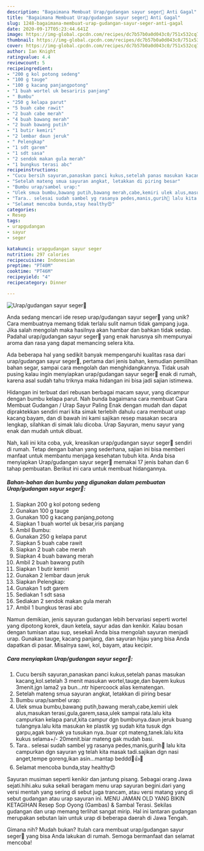 ```yaml
---
description: "Bagaimana Membuat Urap/gudangan sayur seger🌻 Anti Gagal"
title: "Bagaimana Membuat Urap/gudangan sayur seger🌻 Anti Gagal"
slug: 1248-bagaimana-membuat-urap-gudangan-sayur-seger-anti-gagal
date: 2020-09-17T05:23:44.641Z
image: https://img-global.cpcdn.com/recipes/dc7b57b0a0d043c0/751x532cq70/urapgudangan-sayur-seger🌻-foto-resep-utama.jpg
thumbnail: https://img-global.cpcdn.com/recipes/dc7b57b0a0d043c0/751x532cq70/urapgudangan-sayur-seger🌻-foto-resep-utama.jpg
cover: https://img-global.cpcdn.com/recipes/dc7b57b0a0d043c0/751x532cq70/urapgudangan-sayur-seger🌻-foto-resep-utama.jpg
author: Ian Knight
ratingvalue: 4.4
reviewcount: 5
recipeingredient:
- "200 g kol potong sedeng"
- "100 g tauge"
- "100 g kacang panjangpotong"
- "1 buah wortel uk besariris panjang"
- " Bumbu"
- "250 g kelapa parut"
- "5 buah cabe rawit"
- "2 buah cabe merah"
- "4 buah bawang merah"
- "2 buah bawang putih"
- "1 butir kemiri"
- "2 lembar daun jeruk"
- " Pelengkap"
- "1 sdt garem"
- "1 sdt sasa"
- "2 sendok makan gula merah"
- "1 bungkus terasi abc"
recipeinstructions:
- "Cucu bersih sayuran,panaskan panci kukus,setelah panas masukan kacang,kol.setelah 3 menit masukan wortel,tauge,dan bayem kukus 3menit.jgn lama2 ya bun...ntr hipercoock alias kematengan."
- "Setelah mateng smua sayuran angkat, letakkan di piring besar"
- "Bumbu urap/sambel urap:"
- "Ulek smua bumbu,bawang putih,bawang merah,cabe,kemiri ulek alus,masukan terasi,gula,garem,sasa,ulek sampai rata.lalu kita campurkan kelapa parut,kita campur dgn bumbunya.daun jeruk buang tulangnya.lalu kita masukan ke plastik yg sudah kita tusuk dgn garpu,agak banyak ya tusukan nya..buar cpt mateng,tanek.lalu kita kukus selama+/- 20menit.biar mateng gak mudah basi."
- "Tara.. selesai sudah sambel yg rasanya pedes,manis,gurih🤤 lalu kita campurkan dgn sayuran yg telah kita masak tadi.sajikan dgn nasi anget,tempe goreng,ikan asin...mantap beddd🤭👍😄"
- "Selamat mencoba bunda,stay healthy😍"
categories:
- Resep
tags:
- urapgudangan
- sayur
- seger

katakunci: urapgudangan sayur seger 
nutrition: 297 calories
recipecuisine: Indonesian
preptime: "PT40M"
cooktime: "PT46M"
recipeyield: "4"
recipecategory: Dinner

---
```



![Urap/gudangan sayur seger🌻](https://img-global.cpcdn.com/recipes/dc7b57b0a0d043c0/751x532cq70/urapgudangan-sayur-seger🌻-foto-resep-utama.jpg)

Anda sedang mencari ide resep urap/gudangan sayur seger🌻 yang unik? Cara membuatnya memang tidak terlalu sulit namun tidak gampang juga. Jika salah mengolah maka hasilnya akan hambar dan bahkan tidak sedap. Padahal urap/gudangan sayur seger🌻 yang enak harusnya sih mempunyai aroma dan rasa yang dapat memancing selera kita.

Ada beberapa hal yang sedikit banyak mempengaruhi kualitas rasa dari urap/gudangan sayur seger🌻, pertama dari jenis bahan, kemudian pemilihan bahan segar, sampai cara mengolah dan menghidangkannya. Tidak usah pusing kalau ingin menyiapkan urap/gudangan sayur seger🌻 enak di rumah, karena asal sudah tahu triknya maka hidangan ini bisa jadi sajian istimewa.

Hidangan ini terbuat dari rebusan berbagai macam sayur, yang dicampur dengan bumbu kelapa parut. Nah bunda bagaimana cara membuat Cara Membuat Gudangan / Urap Sayur Paling Enak dengan mudah dan dapat dipraktekkan sendiri mari kita simak terlebih dahulu cara membuat urap kacang bayam, dan di bawah ini kami sajikan resep masakan secara lengkap, silahkan di simak lalu dicoba. Urap Sayuran, menu sayur yang enak dan mudah untuk dibuat.


Nah, kali ini kita coba, yuk, kreasikan urap/gudangan sayur seger🌻 sendiri di rumah. Tetap dengan bahan yang sederhana, sajian ini bisa memberi manfaat untuk membantu menjaga kesehatan tubuh kita. Anda bisa menyiapkan Urap/gudangan sayur seger🌻 memakai 17 jenis bahan dan 6 tahap pembuatan. Berikut ini cara untuk membuat hidangannya.

<!--inarticleads1-->

##### Bahan-bahan dan bumbu yang digunakan dalam pembuatan Urap/gudangan sayur seger🌻:

1. Siapkan 200 g kol potong sedeng
1. Gunakan 100 g tauge
1. Gunakan 100 g kacang panjang,potong
1. Siapkan 1 buah wortel uk besar,iris panjang
1. Ambil  Bumbu:
1. Gunakan 250 g kelapa parut
1. Siapkan 5 buah cabe rawit
1. Siapkan 2 buah cabe merah
1. Siapkan 4 buah bawang merah
1. Ambil 2 buah bawang putih
1. Siapkan 1 butir kemiri
1. Gunakan 2 lembar daun jeruk
1. Siapkan  Pelengkap:
1. Gunakan 1 sdt garem
1. Sediakan 1 sdt sasa
1. Sediakan 2 sendok makan gula merah
1. Ambil 1 bungkus terasi abc


Namun demikian, jenis sayuran gudangan lebih bervariasi seperti wortel yang dipotong korek, daun ketela, sayur adas dan kenikir. Kalau bosan dengan tumisan atau sup, sesekali Anda bisa mengolah sayuran menjadi urap. Gunakan tauge, kacang panjang, dan sayuran hijau yang bisa Anda dapatkan di pasar. Misalnya sawi, kol, bayam, atau kecipir. 

<!--inarticleads2-->

##### Cara menyiapkan Urap/gudangan sayur seger🌻:

1. Cucu bersih sayuran,panaskan panci kukus,setelah panas masukan kacang,kol.setelah 3 menit masukan wortel,tauge,dan bayem kukus 3menit.jgn lama2 ya bun...ntr hipercoock alias kematengan.
1. Setelah mateng smua sayuran angkat, letakkan di piring besar
1. Bumbu urap/sambel urap:
1. Ulek smua bumbu,bawang putih,bawang merah,cabe,kemiri ulek alus,masukan terasi,gula,garem,sasa,ulek sampai rata.lalu kita campurkan kelapa parut,kita campur dgn bumbunya.daun jeruk buang tulangnya.lalu kita masukan ke plastik yg sudah kita tusuk dgn garpu,agak banyak ya tusukan nya..buar cpt mateng,tanek.lalu kita kukus selama+/- 20menit.biar mateng gak mudah basi.
1. Tara.. selesai sudah sambel yg rasanya pedes,manis,gurih🤤 lalu kita campurkan dgn sayuran yg telah kita masak tadi.sajikan dgn nasi anget,tempe goreng,ikan asin...mantap beddd🤭👍😄
1. Selamat mencoba bunda,stay healthy😍


Sayuran musiman seperti kenikir dan jantung pisang. Sebagai orang Jawa sejati.hihi.aku suka sekali beragam menu urap sayuran begini.dari yang versi mentah yang sering di sebut juga trancam, atau versi matang yang di sebut gudangan atau urap sayuran ini. MENU JAMAN OLD YANG BIKIN KETAGIHAN Resep Sop Oyong (Gambas) &amp; Sambal Terasi. Sekilas gudangan dan urap memang terlihat sangat mirip. Hal ini lantaran gudangan merupakan sebutan lain untuk urap di beberapa daerah di Jawa Tengah. 

Gimana nih? Mudah bukan? Itulah cara membuat urap/gudangan sayur seger🌻 yang bisa Anda lakukan di rumah. Semoga bermanfaat dan selamat mencoba!
